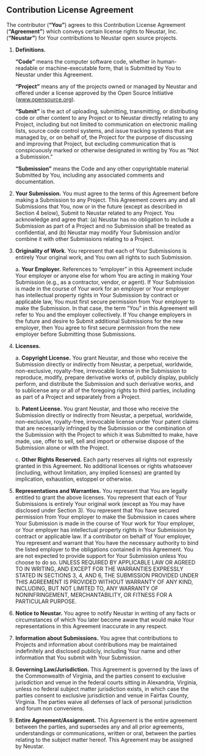 ## **Contribution License Agreement**

The contributor (**“You”**) agrees to this Contribution License Agreement (**“Agreement”**) which conveys certain license rights to Neustar, Inc. (**“Neustar”**) for Your contributions to Neustar open source projects.

1. **Definitions.**

    **“Code”** means the computer software code, whether in human-readable or machine-executable form, that is Submitted by You to Neustar under this Agreement.

    **“Project”** means any of the projects owned or managed by Neustar and offered under a license approved by the Open Source Initiative (www.opensource.org).

    **“Submit”** is the act of uploading, submitting, transmitting, or distributing code or other content to any Project or to Neustar directly relating to any Project, including but not limited to communication on electronic mailing lists, source code control systems, and issue tracking systems that are managed by, or on behalf of, the Project for the purpose of  discussing and improving that Project, but excluding communication that is conspicuously marked or otherwise designated in writing by You as “Not a Submission.”

    **“Submission”** means the Code and any other copyrightable material Submitted by You, including any associated comments and documentation.

2. **Your Submission.** You must agree to the terms of this Agreement before making a Submission to any Project. This Agreement covers any and all Submissions that You, now or in the future (except as described in Section 4 below), Submit to Neustar related to any Project.  You acknowledge and agree that: (a) Neustar has no obligation to include a Submission as part of a Project and no Submission shall be treated as confidential, and (b) Neustar may modify Your Submission and/or combine it with other Submissions relating to a Project. 

3. **Originality of Work**. You represent that each of Your Submissions is entirely Your original work, and You own all rights to such Submission. 

      a. **Your Employer.** References to “employer” in this Agreement include Your employer or anyone else for whom You are acting in making Your Submission (e.g., as a contractor, vendor, or agent). If Your Submission is made in the course of Your work for an employer or Your employer has intellectual property rights in Your Submission by contract or applicable law, You must first secure permission from Your  employer to make the Submission. In that case, the term “You” in this Agreement will refer to You and the employer collectively. If You change employers in the future and desire to Submit additional Submissions for the new employer, then You agree to first secure permission from the new employer before Submitting those Submissions.

4. **Licenses.**

      a. **Copyright License.** You grant Neustar, and those who receive the Submission directly or indirectly from Neustar, a perpetual, worldwide, non-exclusive, royalty-free, irrevocable license in the Submission to reproduce, modify, prepare derivative works of, publicly display, publicly perform,  and distribute the Submission and such derivative works, and to sublicense any or all of the foregoing rights to third parties, including as part of a Project and separately from a Project.

      b. **Patent License.** You grant Neustar, and those who receive the Submission directly or indirectly from Neustar, a perpetual, worldwide, non-exclusive, royalty-free, irrevocable license under Your patent claims that are necessarily infringed by the Submission or the combination of the Submission with the Project to which it was Submitted to make, have made, use, offer to sell, sell and import or otherwise dispose of the Submission alone or with the Project.

      c. **Other Rights Reserved.** Each party reserves all rights not expressly granted in this Agreement. No additional licenses or rights whatsoever (including, without limitation, any implied licenses) are granted by implication, exhaustion, estoppel or otherwise.

5. **Representations and Warranties.** You represent that You are legally entitled to grant the above licenses. You represent that each of Your Submissions is entirely Your original work (except as You may have disclosed under Section 3). You represent that You have secured permission from Your employer to make the Submission in cases where Your Submission is made in the course of Your work for Your employer, or Your employer has intellectual property rights in Your Submission by contract or applicable law. If a contributor on behalf of Your employer, You represent and warrant that You have the necessary authority to bind the listed employer to the obligations contained in this Agreement. You are not expected to provide support for Your Submission unless You choose to do so. UNLESS REQUIRED BY APPLICABLE LAW OR AGREED TO IN WRITING, AND EXCEPT FOR THE WARRANTIES EXPRESSLY STATED IN SECTIONS 3, 4, AND 6, THE SUBMISSION PROVIDED UNDER THIS AGREEMENT IS PROVIDED WITHOUT WARRANTY OF ANY KIND, INCLUDING, BUT NOT LIMITED TO, ANY WARRANTY OF NONINFRINGEMENT, MERCHANTABILITY, OR FITNESS FOR A PARTICULAR PURPOSE.

6. **Notice to Neustar.** You agree to notify Neustar in writing of any facts or circumstances of which You later become aware that would make Your representations in this Agreement inaccurate in any respect.

7. **Information about Submissions.** You agree that contributions to Projects and information about contributions may be maintained indefinitely and disclosed publicly, including Your name and other information that You submit with Your Submission.

8. **Governing Law/Jurisdiction.** This Agreement is governed by the laws of the Commonwealth of Virginia, and the parties consent to exclusive jurisdiction and venue in the federal courts sitting in Alexandria, Virginia, unless no federal subject matter jurisdiction exists, in which case the parties consent to exclusive jurisdiction and venue in Fairfax County, Virginia. The parties waive all defenses of lack of personal jurisdiction and forum non conveniens.

9. **Entire Agreement/Assignment.** This Agreement is the entire agreement between the parties, and supersedes any and all prior agreements, understandings or communications, written or oral, between the parties relating to the subject matter hereof. This Agreement may be assigned by Neustar.

